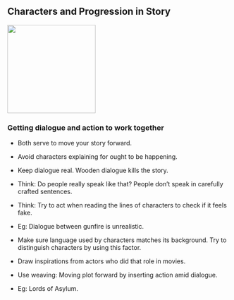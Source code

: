 ## Characters and Progression in Story

<img src="https://www.grimdarkmagazine.com/wp-content/uploads/2020/01/Lords-of-Asylum-ecover.jpg" height="200px">

### Getting dialogue and action to work together

- Both serve to move your story forward.
- Avoid characters explaining for ought to be happening.
- Keep dialogue real. Wooden dialogue kills the story.

- Think: Do people really speak like that? People don’t  speak in carefully crafted sentences.
- Think: Try to act when reading the lines of characters to check if it feels fake.
- Eg: Dialogue between gunfire is unrealistic.

- Make sure language used by characters matches its background. Try to distinguish characters by using this factor.

- Draw inspirations from actors who did that role in movies.

- Use weaving: Moving plot forward by inserting action amid dialogue. 
- Eg: Lords of Asylum.
